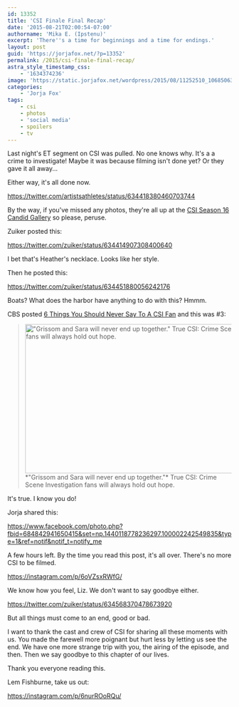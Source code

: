 ```yaml
---
id: 13352
title: 'CSI Finale Final Recap'
date: '2015-08-21T02:00:54-07:00'
authorname: 'Mika E. (Ipstenu)'
excerpt: 'There''s a time for beginnings and a time for endings.'
layout: post
guid: 'https://jorjafox.net/?p=13352'
permalink: /2015/csi-finale-final-recap/
astra_style_timestamp_css:
    - '1634374236'
image: 'https://static.jorjafox.net/wordpress/2015/08/11252510_1068506353167389_1558190219_n.jpg'
categories:
    - 'Jorja Fox'
tags:
    - csi
    - photos
    - 'social media'
    - spoilers
    - tv
---
```


Last night's ET segment on CSI was pulled. No one knows why. It's a a crime to investigate! Maybe it was because filming isn't done yet? Or they gave it all away...

Either way, it's all done now.

https://twitter.com/artistsathletes/status/634418380460703744

By the way, if you've missed any photos, they're all up at the [CSI Season 16 Candid Gallery](https://jorjafox.net/gallery/tv/csi/pub/s16/candid/) so please, peruse.

Zuiker posted this:

https://twitter.com/zuiker/status/634414907308400640

I bet that's Heather's necklace. Looks like her style.

Then he posted this:

https://twitter.com/zuiker/status/634451880056242176

Boats? What does the harbor have anything to do with this? Hmmm.

CBS posted [6 Things You Should Never Say To A CSI Fan](http://www.cbs.com/shows/csi/news/sme/181/6-things-you-should-never-say-to-a-csi-crime-scene-investigation-fan/) and this was #3:

> <img src="//jfo-static.net/wordpress/2015/08/sara_and_grissom.gif" alt="&quot;Grissom and Sara will never end up together.&quot; True CSI: Crime Scene Investigation fans will always hold out hope." width="595" height="335" class="aligncenter size-full wp-image-13369" />
> *"Grissom and Sara will never end up together."*
> True CSI: Crime Scene Investigation fans will always hold out hope.

It's true. I know you do!

Jorja shared this:

https://www.facebook.com/photo.php?fbid=684842941650415&set=np.1440118778236297.100002242549835&type=1&ref=notif&notif_t=notify_me

A few hours left. By the time you read this post, it's all over. There's no more CSI to be filmed.

https://instagram.com/p/6oVZsxRWfG/

We know how you feel, Liz. We don't want to say goodbye either.

https://twitter.com/zuiker/status/634568370478673920

But all things must come to an end, good or bad.

I want to thank the cast and crew of CSI for sharing all these moments with us. You made the farewell more poignant but hurt less by letting us see the end. We have one more strange trip with you, the airing of the episode, and then. Then we say goodbye to this chapter of our lives.

Thank you everyone reading this.

Lem Fishburne, take us out:

https://instagram.com/p/6nurROoRQu/
